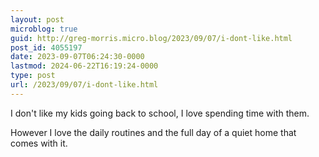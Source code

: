 ```yaml
---
layout: post
microblog: true
guid: http://greg-morris.micro.blog/2023/09/07/i-dont-like.html
post_id: 4055197
date: 2023-09-07T06:24:30-0000
lastmod: 2024-06-22T16:19:24-0000
type: post
url: /2023/09/07/i-dont-like.html
---
```

I don't like my kids going back to school, I love spending time with them.

However I love the daily routines and the full day of a quiet home that comes with it.
